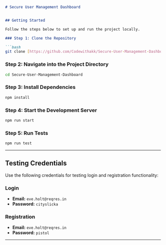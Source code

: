 

````markdown
# Secure User Management Dashboard


## Getting Started

Follow the steps below to set up and run the project locally.

### Step 1: Clone the Repository

```bash
git clone [https://github.com/Codewithakk/Secure-User-Management-Dashboard](https://github.com/Codewithakk/Secure-User-Management-Dashboard.git)
````

### Step 2: Navigate into the Project Directory

```bash
cd Secure-User-Management-Dashboard
```

### Step 3: Install Dependencies

```bash
npm install
```

###  Step 4: Start the Development Server

```bash
npm run start
```

### Step 5: Run Tests

```bash
npm run test
```

---

## Testing Credentials

Use the following credentials for testing login and registration functionality:

### Login

* **Email:** `eve.holt@reqres.in`
* **Password:** `cityslicka`

### Registration

* **Email:** `eve.holt@reqres.in`
* **Password:** `pistol`

---


